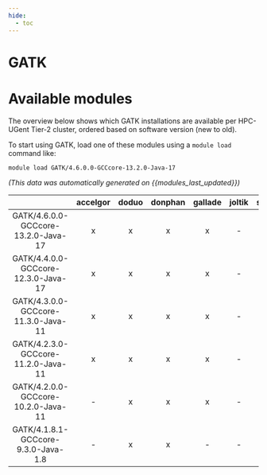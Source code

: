 ```yaml
---
hide:
  - toc
---
```


GATK
====

# Available modules


The overview below shows which GATK installations are available per HPC-UGent Tier-2 cluster, ordered based on software version (new to old).

To start using GATK, load one of these modules using a `module load` command like:

```shell
module load GATK/4.6.0.0-GCCcore-13.2.0-Java-17
```

*(This data was automatically generated on {{modules_last_updated}})*  

| |accelgor|doduo|donphan|gallade|joltik|shinx|skitty|
| :---: | :---: | :---: | :---: | :---: | :---: | :---: | :---: |
|GATK/4.6.0.0-GCCcore-13.2.0-Java-17|x|x|x|x|-|x|x|
|GATK/4.4.0.0-GCCcore-12.3.0-Java-17|x|x|x|x|-|x|x|
|GATK/4.3.0.0-GCCcore-11.3.0-Java-11|x|x|x|x|-|-|-|
|GATK/4.2.3.0-GCCcore-11.2.0-Java-11|x|x|x|x|-|-|-|
|GATK/4.2.0.0-GCCcore-10.2.0-Java-11|-|x|x|x|-|-|-|
|GATK/4.1.8.1-GCCcore-9.3.0-Java-1.8|-|x|x|-|-|-|-|
